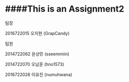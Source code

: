 ####This is an Assignment2
==========================
팀장

2016722015 오지현 (GrapCandy)

팀원

2014722062 윤상민 (sseemmiin)

2014722070 오남훈 (hno1573)

2016722026 이유진 (numuhwana)

